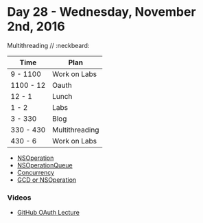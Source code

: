 # Day 28 - Wednesday, November 2nd, 2016

Multithreading  // :neckbeard:


Time        |   Plan   |
----------------|-------
9 - 1100 | Work on Labs
1100 - 12      | Oauth
12 - 1    | Lunch
1 - 2 | Labs
3 - 330     | Blog
330 - 430 | Multithreading
430 - 6 | Work on Labs

* [NSOperation](http://nshipster.com/nsoperation/)
* [NSOperationQueue](https://www.raywenderlich.com/76341/use-nsoperation-nsoperationqueue-swift)
* [Concurrency](https://www.appcoda.com/ios-concurrency/)
* [GCD or NSOperation](https://cocoacasts.com/choosing-between-nsoperation-and-grand-central-dispatch/)

### Videos

 * [GitHub OAuth Lecture](https://www.youtube.com/watch?v=1K7b_MtHVzs)
